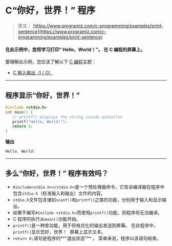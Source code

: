 # C“你好，世界！” 程序

> 原文： [https://www.programiz.com/c-programming/examples/print-sentence](https://www.programiz.com/c-programming/examples/print-sentence)

#### 在此示例中，您将学习打印“ Hello，World！”。 在 C 编程的屏幕上。

要理解此示例，您应该了解以下 [C 编程](/c-programming "C tutorial")主题：

*   [C 输入输出（I / O）](/c-programming/c-input-output)

* * *

## 程序显示“你好，世界！”

```c
#include <stdio.h>
int main() {
   // printf() displays the string inside quotation
   printf("Hello, World!");
   return 0;
} 
```

**输出**

```c
Hello, World! 
```

* * *

## 多么“你好，世界！” 程序有效吗？

*   `#include<stdio.h></stdio.h>`是一个预处理器命令，它告诉编译器在程序中包含`stdio.h`（标准输入和输出）文件的内容。
*   `stdio.h`文件包含诸如`scanf()`和`printf()`之类的功能，分别用于输入和显示输出。
*   如果不编写`#include <stdio.h>`而使用`printf()`功能，则程序将无法编译。
*   C 程序的执行从`main()`功能开始。
*   `printf()`是一种库功能，用于将格式化的输出发送到屏幕。 在此程序中，`printf()`显示<samp>您好，世界！ 屏幕上显示</samp>文本。
*   `return 0;`语句是程序的**“退出状态”** 。 简单来说，程序以该语句结束。